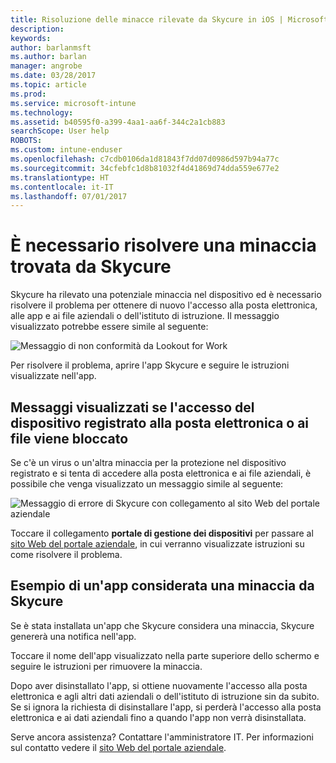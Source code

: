 ```yaml
---
title: Risoluzione delle minacce rilevate da Skycure in iOS | Microsoft Docs
description: 
keywords: 
author: barlanmsft
ms.author: barlan
manager: angrobe
ms.date: 03/28/2017
ms.topic: article
ms.prod: 
ms.service: microsoft-intune
ms.technology: 
ms.assetid: b40595f0-a399-4aa1-aa6f-344c2a1cb883
searchScope: User help
ROBOTS: 
ms.custom: intune-enduser
ms.openlocfilehash: c7cdb0106da1d81843f7dd07d0986d597b94a77c
ms.sourcegitcommit: 34cfebfc1d8b81032f4d41869d74dda559e677e2
ms.translationtype: HT
ms.contentlocale: it-IT
ms.lasthandoff: 07/01/2017
---
```

# <a name="you-need-to-resolve-a-threat-found-by-skycure"></a>È necessario risolvere una minaccia trovata da Skycure

Skycure ha rilevato una potenziale minaccia nel dispositivo ed è necessario risolvere il problema per ottenere di nuovo l'accesso alla posta elettronica, alle app e ai file aziendali o dell'istituto di istruzione. Il messaggio visualizzato potrebbe essere simile al seguente:

![Messaggio di non conformità da Lookout for Work](./media/ios-skycure-noncompliant-in-ssp.png)

Per risolvere il problema, aprire l'app Skycure e seguire le istruzioni visualizzate nell'app.

## <a name="what-you-might-see-if-your-enrolled-device-is-blocked-from-accessing-email-or-files"></a>Messaggi visualizzati se l'accesso del dispositivo registrato alla posta elettronica o ai file viene bloccato

Se c'è un virus o un'altra minaccia per la protezione nel dispositivo registrato e si tenta di accedere alla posta elettronica e ai file aziendali, è possibile che venga visualizzato un messaggio simile al seguente:

![Messaggio di errore di Skycure con collegamento al sito Web del portale aziendale](./media/mtd-go-to-device-management-portal-android.png)

Toccare il collegamento **portale di gestione dei dispositivi** per passare al [sito Web del portale aziendale](http://portal.manage.microsoft.com), in cui verranno visualizzate istruzioni su come risolvere il problema.

## <a name="example-of-an-app-that-skycure-sees-as-a-threat"></a>Esempio di un'app considerata una minaccia da Skycure

Se è stata installata un'app che Skycure considera una minaccia, Skycure genererà una notifica nell'app.

Toccare il nome dell'app visualizzato nella parte superiore dello schermo e seguire le istruzioni per rimuovere la minaccia.

Dopo aver disinstallato l'app, si ottiene nuovamente l'accesso alla posta elettronica e agli altri dati aziendali o dell'istituto di istruzione sin da subito. Se si ignora la richiesta di disinstallare l'app, si perderà l'accesso alla posta elettronica e ai dati aziendali fino a quando l'app non verrà disinstallata.

Serve ancora assistenza? Contattare l'amministratore IT. Per informazioni sul contatto vedere il [sito Web del portale aziendale](http://portal.manage.microsoft.com).
